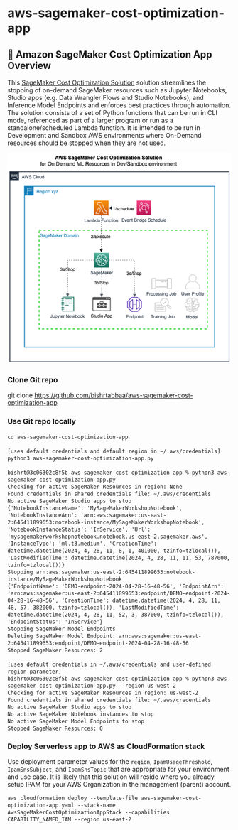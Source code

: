 # aws-sagemaker-cost-optimization-app

## :brain: Amazon SageMaker Cost Optimization App Overview

This [SageMaker Cost Optimization Solution](aws-sagemaker-cost-optimization-app.py) solution streamlines the stopping of on-demand SageMaker resources such as Jupyter Notebooks, Studio apps (e.g. Data Wrangler Flows and Studio Notebooks), and Inference Model Endpoints and enforces best practices through automation.  The solution consists of a set of Python functions that can be run in CLI mode, referenced as part of a larger program or run as a standalone/scheduled Lambda function.  It is intended to be run in Development and Sandbox AWS environments where On-Demand resources should be stopped when they are not used.

![SageMaker Cost Optimization Solution Architecture](./assets/aws_sagemaker_cost_optimization_solution_architecture.png)

### Clone Git repo
git clone https://github.com/bishrtabbaa/aws-sagemaker-cost-optimization-app

### Use Git repo locally
```
cd aws-sagemaker-cost-optimization-app

[uses default credentials and default region in ~/.aws/credentials]
python3 aws-sagemaker-cost-optimization-app.py 

bishrt@3c06302c8f5b aws-sagemaker-cost-optimization-app % python3 aws-sagemaker-cost-optimization-app.py                   
Checking for active SageMaker Resources in region: None
Found credentials in shared credentials file: ~/.aws/credentials
No active SageMaker Studio apps to stop
{'NotebookInstanceName': 'MySageMakerWorkshopNotebook', 'NotebookInstanceArn': 'arn:aws:sagemaker:us-east-2:645411899653:notebook-instance/MySageMakerWorkshopNotebook', 'NotebookInstanceStatus': 'InService', 'Url': 'mysagemakerworkshopnotebook.notebook.us-east-2.sagemaker.aws', 'InstanceType': 'ml.t3.medium', 'CreationTime': datetime.datetime(2024, 4, 28, 11, 8, 1, 401000, tzinfo=tzlocal()), 'LastModifiedTime': datetime.datetime(2024, 4, 28, 11, 11, 53, 787000, tzinfo=tzlocal())}
Stopping arn:aws:sagemaker:us-east-2:645411899653:notebook-instance/MySageMakerWorkshopNotebook
{'EndpointName': 'DEMO-endpoint-2024-04-28-16-48-56', 'EndpointArn': 'arn:aws:sagemaker:us-east-2:645411899653:endpoint/DEMO-endpoint-2024-04-28-16-48-56', 'CreationTime': datetime.datetime(2024, 4, 28, 11, 48, 57, 382000, tzinfo=tzlocal()), 'LastModifiedTime': datetime.datetime(2024, 4, 28, 11, 52, 3, 387000, tzinfo=tzlocal()), 'EndpointStatus': 'InService'}
Stopping SageMaker Model Endpoints
Deleting SageMaker Model Endpoint: arn:aws:sagemaker:us-east-2:645411899653:endpoint/DEMO-endpoint-2024-04-28-16-48-56
Stopped SageMaker Resources: 2

[uses default credentials in ~/.aws/credentials and user-defined region parameter]
bishrt@3c06302c8f5b aws-sagemaker-cost-optimization-app % python3 aws-sagemaker-cost-optimization-app.py --region us-west-2
Checking for active SageMaker Resources in region: us-west-2
Found credentials in shared credentials file: ~/.aws/credentials
No active SageMaker Studio apps to stop
No active SageMaker Notebook instances to stop
No active SageMaker Model Endpoints to stop
Stopped SageMaker Resources: 0
```

### Deploy Serverless app to AWS as CloudFormation stack

Use deployment parameter values for the `region`, `IpamUsageThreshold`, `IpamSnsSubject`, and `IpamSnsTopic` that are appropriate for your environment and use case. It is likely that this solution will reside where you already setup IPAM for your AWS Organization in the management (parent) account.
```
aws cloudformation deploy --template-file aws-sagemaker-cost-optimization-app.yaml --stack-name AwsSageMakerCostOptimizationAppStack --capabilities CAPABILITY_NAMED_IAM --region us-east-2
```